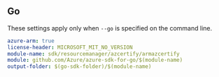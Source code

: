 ## Go

These settings apply only when `--go` is specified on the command line.

```yaml $(go) && $(track2)
azure-arm: true
license-header: MICROSOFT_MIT_NO_VERSION
module-name: sdk/resourcemanager/azcertify/armazcertify
module: github.com/Azure/azure-sdk-for-go/$(module-name)
output-folder: $(go-sdk-folder)/$(module-name)
```
